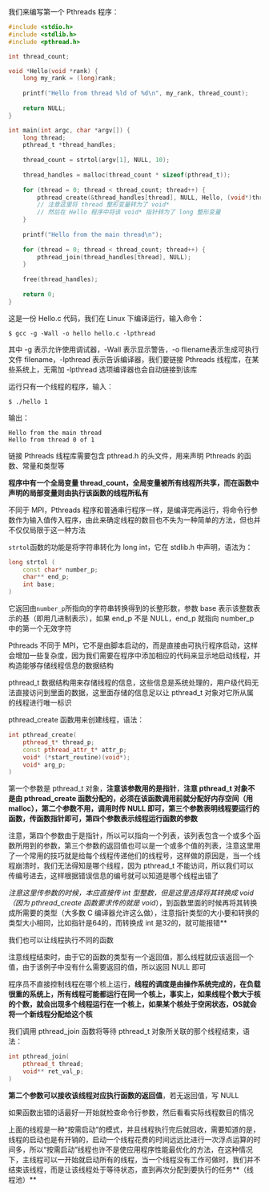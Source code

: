我们来编写第一个 Pthreads 程序：

```c
#include <stdio.h>
#include <stdlib.h>
#include <pthread.h>

int thread_count;

void *Hello(void *rank) {
    long my_rank = (long)rank;
    
    printf("Hello from thread %ld of %d\n", my_rank, thread_count);
    
    return NULL;
}

int main(int argc, char *argv[]) {
    long thread;
    pthread_t *thread_handles;
    
    thread_count = strtol(argv[1], NULL, 10);
    
    thread_handles = malloc(thread_count * sizeof(pthread_t));
    
    for (thread = 0; thread < thread_count; thread++) {
        pthread_create(&thread_handles[thread], NULL, Hello, (void*)thread);
        // 注意这里将 thread 整形变量转为了 void* 
       	// 然后在 Hello 程序中将该 void* 指针转为了 long 整形变量
    }
    
    printf("Hello from the main thread\n");
    
    for (thread = 0; thread < thread_count; thread++) {
        pthread_join(thread_handles[thread], NULL);
    }
    
    free(thread_handles);
    
    return 0;
}
```

这是一份 Hello.c 代码，我们在 Linux 下编译运行，输入命令：

```shell
$ gcc -g -Wall -o hello hello.c -lpthread
```

其中 -g 表示允许使用调试器，-Wall 表示显示警告，-o fliename表示生成可执行文件 filename，-lpthread 表示告诉编译器，我们要链接 Pthreads 线程库，在某些系统上，无需加 -lpthread 选项编译器也会自动链接到该库



运行只有一个线程的程序，输入：

```shell
$ ./hello 1
```

输出：

```
Hello from the main thread
Hello from thread 0 of 1
```



链接 Pthreads 线程库需要包含 pthread.h 的头文件，用来声明 Pthreads 的函数、常量和类型等

**程序中有一个全局变量 thread_count，全局变量被所有线程所共享，而在函数中声明的局部变量则由执行该函数的线程所私有**



不同于 MPI，Pthreads 程序和普通串行程序一样，是编译完再运行，将命令行参数作为输入值传入程序，由此来确定线程的数目也不失为一种简单的方法，但也并不仅仅局限于这一种方法

`strtol`函数的功能是将字符串转化为 long int，它在 stdlib.h 中声明，语法为：

```c++
long strtol (
    const char* number_p;
    char** end_p;
    int base;
)
```

它返回由`number_p`所指向的字符串转换得到的长整形数，参数 base 表示该整数表示的基（即用几进制表示），如果 end_p 不是 NULL，end_p 就指向 number_p 中的第一个无效字符



Pthreads 不同于 MPI，它不是由脚本启动的，而是直接由可执行程序启动，这样会增加一些复杂度，因为我们需要在程序中添加相应的代码来显示地启动线程，并构造能够存储线程信息的数据结构



pthread_t 数据结构用来存储线程的信息，这些信息是系统处理的，用户级代码无法直接访问到里面的数据，这里面存储的信息足以让 pthread_t 对象对它所从属的线程进行唯一标识

pthread_create 函数用来创建线程，语法：

```c++
int pthread_create(
	pthread_t* thread_p;
    const pthread_attr_t* attr_p;
    void* (*start_routine)(void*);
    void* arg_p;
)
```

第一个参数是 pthread_t 对象，**注意该参数用的是指针**，**注意 pthread_t 对象不是由 pthread_create 函数分配的，必须在该函数调用前就分配好内存空间（用 malloc），第二个参数不用，调用时传 NULL 即可，第三个参数表明线程要运行的函数，传函数指针即可，第四个参数表示线程运行函数的参数**

注意，第四个参数由于是指针，所以可以指向一个列表，该列表包含一个或多个函数所用到的参数，第三个参数的返回值也可以是一个或多个值的列表，注意这里用了一个常用的技巧就是给每个线程传递他们的线程号，这样做的原因是，当一个线程崩溃时，我们无法得知是哪个线程，因为 pthread_t 不能访问，所以我们可以传编号进去，这样根据错误信息的编号就可以知道是哪个线程出错了

**注意这里传参数的时候，本应直接传 int 型整数，但是这里选择将其转换成 void* （因为 pthread_create 函数要求传的就是 void*），到函数里面的时候再将其转换成所需要的类型（大多数 C 编译器允许这么做），注意指针类型的大小要和转换的类型大小相同，比如指针是64的，而转换成 int 是32的，就可能报错**

我们也可以让线程执行不同的函数



注意线程结束时，由于它的函数的类型有一个返回值，那么线程就应该返回一个值，由于该例子中没有什么需要返回的值，所以返回 NULL 即可

程序员不直接控制线程在哪个核上运行，**线程的调度是由操作系统完成的，在负载很重的系统上，所有线程可能都运行在同一个核上，事实上，如果线程个数大于核的个数，就会出现多个线程运行在一个核上，如果某个核处于空闲状态，OS就会将一个新线程分配给这个核**



我们调用 pthread_join 函数将等待 pthread_t 对象所关联的那个线程结束，语法：

```c++
int pthread_join(
	pthread_t thread;
    void** ret_val_p;
)
```

**第二个参数可以接收该线程对应执行函数的返回值**，若无返回值，写 NULL



如果函数出错的话最好一开始就检查命令行参数，然后看看实际线程数目的情况

上面的线程是一种“按需启动”的模式，并且线程执行完后就回收，需要知道的是，线程的启动也是有开销的，启动一个线程花费的时间远远比进行一次浮点运算的时间多，所以“按需启动”线程也许不是使应用程序性能最优化的方法，在这种情况下，主线程可以一开始就启动所有的线程，当一个线程没有工作可做时，我们并不结束该线程，而是让该线程处于等待状态，直到再次分配到要执行的任务**（线程池）**